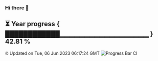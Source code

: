### Hi there 👋
⏳ Year progress { ████████████▁▁▁▁▁▁▁▁▁▁▁▁▁▁▁▁▁▁ } 42.81 %
---
⏰ Updated on Tue, 06 Jun 2023 06:17:24 GMT
![Progress Bar CI](https://github.com/liununu/liununu/workflows/Progress%20Bar%20CI/badge.svg)
